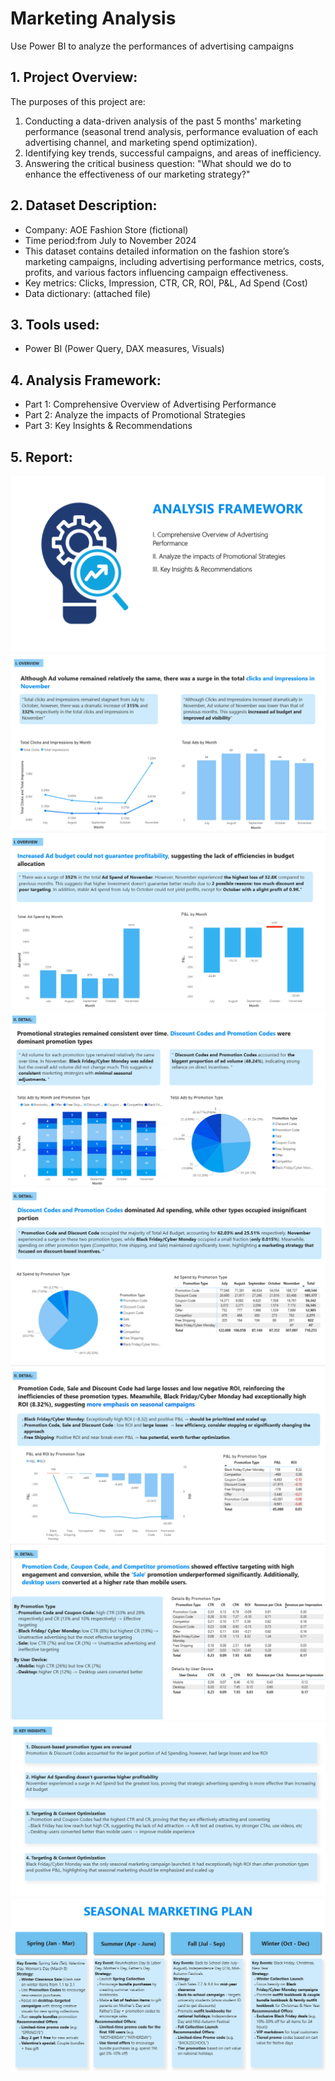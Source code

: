 # Marketing Analysis
Use Power BI to analyze the performances of advertising campaigns
## 1. Project Overview:
The purposes of this project are:
1. Conducting a data-driven analysis of the past 5 months' marketing performance (seasonal trend analysis, performance evaluation of each advertising channel, and marketing spend optimization).
2. Identifying key trends, successful campaigns, and areas of inefficiency.
3. Answering the critical business question: "What should we do to enhance the effectiveness of our marketing strategy?"
## 2. Dataset Description:
- Company: AOE Fashion Store (fictional)
- Time period:from July to November 2024
- This dataset contains detailed information on the fashion store’s marketing campaigns, including advertising performance metrics, costs, profits, and various factors influencing campaign effectiveness.
- Key metrics: Clicks, Impression, CTR, CR, ROI, P&L, Ad Spend (Cost)
- Data dictionary: (attached file)
## 3. Tools used:
- Power BI (Power Query, DAX measures, Visuals)
## 4. Analysis Framework:
- Part 1: Comprehensive Overview of Advertising Performance
- Part 2: Analyze the impacts of Promotional Strategies
- Part 3: Key Insights & Recommendations
## 5. Report:
![alt](https://github.com/NguyenPhuongNghi/Marketing-Analysis/blob/main/photo/Screenshot%202025-05-13%20160635.png?raw=true)
![alt](https://github.com/NguyenPhuongNghi/Marketing-Analysis/blob/main/photo/Screenshot%202025-05-13%20160743.png?raw=true)
![alt](https://github.com/NguyenPhuongNghi/Marketing-Analysis/blob/main/photo/Screenshot%202025-05-14%20091413.png?raw=true)
![alt](https://github.com/NguyenPhuongNghi/Marketing-Analysis/blob/main/photo/Screenshot%202025-05-14%20091511.png?raw=true)
![alt](https://github.com/NguyenPhuongNghi/Marketing-Analysis/blob/main/photo/Screenshot%202025-05-14%20091617.png?raw=true)
![alt](https://github.com/NguyenPhuongNghi/Marketing-Analysis/blob/main/photo/Screenshot%202025-05-14%20091733.png?raw=true)
![alt](https://github.com/NguyenPhuongNghi/Marketing-Analysis/blob/main/photo/Screenshot%202025-05-14%20091848.png?raw=true)
![alt](https://github.com/NguyenPhuongNghi/Marketing-Analysis/blob/main/photo/Screenshot%202025-05-14%20091952.png?raw=true)
![alt](https://github.com/NguyenPhuongNghi/Marketing-Analysis/blob/main/photo/Screenshot%202025-05-14%20092044.png?raw=true)



